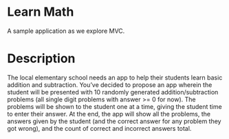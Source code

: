 # Learn Math

A sample application as we explore MVC.

# Description

The local elementary school needs an app to help their students learn basic addition and subtraction. You’ve decided to propose an app wherein the student will be presented with 10 randomly generated addition/subtraction problems (all single digit problems with answer >= 0 for now). The problems will be shown to the student one at a time, giving the student time to enter their answer. At the end, the app will show all the problems, the answers given by the student (and the correct answer for any problem they got wrong), and the count of correct and incorrect answers total.
